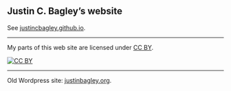 ## Justin C. Bagley&rsquo;s website

See [justincbagley.github.io](https://justincbagley.github.io).

---

My parts of this web site are licensed under
[CC BY](https://creativecommons.org/licenses/by/3.0/).

[![CC BY](https://i.creativecommons.org/l/by/3.0/88x31.png)](https://creativecommons.org/licenses/by/3.0/)

---

Old Wordpress site: [justinbagley.org](http://www.justinbagley.org).

